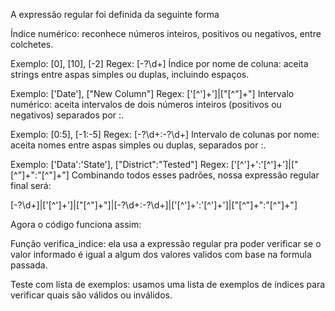 A expressão regular foi definida da seguinte forma

Índice numérico: reconhece números inteiros, positivos ou negativos, entre colchetes.

Exemplo: [0], [10], [-2]
Regex: \[\-?\d+\]
Índice por nome de coluna: aceita strings entre aspas simples ou duplas, incluindo espaços.

Exemplo: ['Date'], ["New Column"]
Regex: \['[^']+'\]|\["[^"]+"\]
Intervalo numérico: aceita intervalos de dois números inteiros (positivos ou negativos) separados por :.

Exemplo: [0:5], [-1:-5]
Regex: \[\-?\d+:\-?\d+\]
Intervalo de colunas por nome: aceita nomes entre aspas simples ou duplas, separados por :.

Exemplo: ['Data':'State'], ["District":"Tested"]
Regex: \['[^']+':'[^']+'\]|\["[^"]+":"[^"]+"\]
Combinando todos esses padrões, nossa expressão regular final será:

\[\-?\d+\]|\['[^']+'\]|\["[^"]+"\]|\[\-?\d+:\-?\d+\]|\['[^']+':'[^']+'\]|\["[^"]+":"[^"]+"\]

Agora o código funciona assim:

Função verifica_indice: ela usa a expressão regular pra poder verificar se o valor informado é igual a algum dos valores validos com base na formula passada.

Teste com lista de exemplos: usamos uma lista de exemplos de índices para verificar quais são válidos ou inválidos.